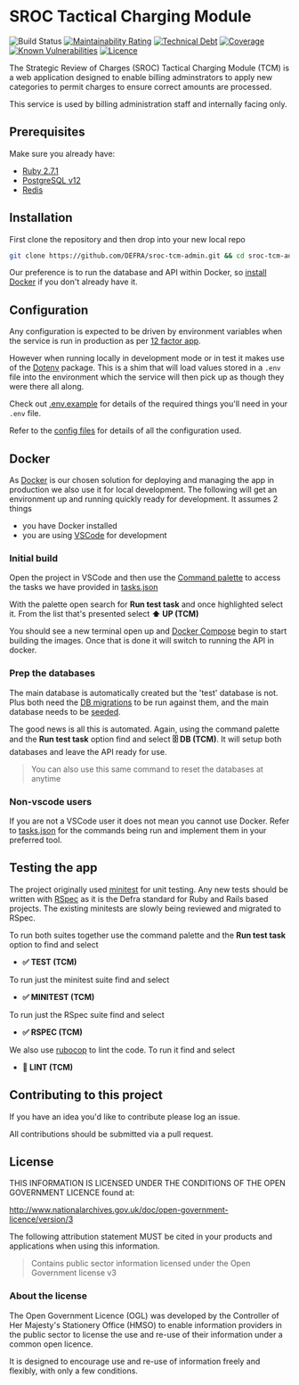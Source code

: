 # SROC Tactical Charging Module

![Build Status](https://github.com/DEFRA/sroc-tcm-admin/workflows/CI/badge.svg?branch=main)
[![Maintainability Rating](https://sonarcloud.io/api/project_badges/measure?project=DEFRA_sroc-tcm-admin&metric=sqale_rating)](https://sonarcloud.io/dashboard?id=DEFRA_sroc-tcm-admin)
[![Technical Debt](https://sonarcloud.io/api/project_badges/measure?project=DEFRA_sroc-tcm-admin&metric=sqale_index)](https://sonarcloud.io/dashboard?id=DEFRA_sroc-tcm-admin)
[![Coverage](https://sonarcloud.io/api/project_badges/measure?project=DEFRA_sroc-tcm-admin&metric=coverage)](https://sonarcloud.io/dashboard?id=DEFRA_sroc-tcm-admin)
[![Known Vulnerabilities](https://snyk.io/test/github/DEFRA/sroc-tcm-admin/badge.svg)](https://snyk.io/test/github/DEFRA/sroc-tcm-admin)
[![Licence](https://img.shields.io/badge/Licence-OGLv3-blue.svg)](http://www.nationalarchives.gov.uk/doc/open-government-licence/version/3)

The Strategic Review of Charges (SROC) Tactical Charging Module (TCM) is a web application designed to enable billing adminstrators to apply new categories to permit charges to ensure correct amounts are processed.

This service is used by billing administration staff and internally facing only.

## Prerequisites

Make sure you already have:

- [Ruby 2.7.1](https://www.ruby-lang.org/en/)
- [PostgreSQL v12](https://www.postgresql.org/)
- [Redis](https://redis.io/)

## Installation

First clone the repository and then drop into your new local repo

```bash
git clone https://github.com/DEFRA/sroc-tcm-admin.git && cd sroc-tcm-admin
```

Our preference is to run the database and API within Docker, so [install Docker](https://docs.docker.com/get-docker/) if you don't already have it.

## Configuration

Any configuration is expected to be driven by environment variables when the service is run in production as per [12 factor app](https://12factor.net/config).

However when running locally in development mode or in test it makes use of the [Dotenv](https://github.com/bkeepers/dotenv) package. This is a shim that will load values stored in a `.env` file into the environment which the service will then pick up as though they were there all along.

Check out [.env.example](/.env.example) for details of the required things you'll need in your `.env` file.

Refer to the [config files](config) for details of all the configuration used.

## Docker

As [Docker](https://www.docker.com/) is our chosen solution for deploying and managing the app in production we also use it for local development. The following will get an environment up and running quickly ready for development. It assumes 2 things

- you have Docker installed
- you are using [VSCode](https://code.visualstudio.com/) for development

### Initial build

Open the project in VSCode and then use the [Command palette](https://code.visualstudio.com/docs/getstarted/userinterface#_command-palette) to access the tasks we have provided in [tasks.json](.vscode/tasks.json)

With the palette open search for **Run test task** and once highlighted select it. From the list that's presented select **⬆️ UP (TCM)**

You should see a new terminal open up and [Docker Compose](https://docs.docker.com/compose/) begin to start building the images. Once that is done it will switch to running the API in docker.

### Prep the databases

The main database is automatically created but the 'test' database is not. Plus both need the [DB migrations](/db/migrate) to be run against them, and the main database needs to be [seeded](/db/seeds).

The good news is all this is automated. Again, using the command palette and the **Run test task** option find and select **🗄️ DB (TCM)**. It will setup both databases and leave the API ready for use.

> You can also use this same command to reset the databases at anytime

### Non-vscode users

If you are not a VSCode user it does not mean you cannot use Docker. Refer to [tasks.json](.vscode/tasks.json) for the commands being run and implement them in your preferred tool.

## Testing the app

The project originally used [minitest](https://github.com/seattlerb/minitest) for unit testing. Any new tests should be written with [RSpec](https://rspec.info/) as it is the Defra standard for Ruby and Rails based projects. The existing minitests are slowly being reviewed and migrated to RSpec.

To run both suites together use the command palette and the **Run test task** option to find and select

- **✅ TEST (TCM)**

To run just the minitest suite find and select

- **✅ MINITEST (TCM)**

To run just the RSpec suite find and select

- **✅ RSPEC (TCM)**

We also use [rubocop](https://github.com/rubocop/rubocop) to lint the code. To run it find and select

- **🔎 LINT (TCM)**

## Contributing to this project

If you have an idea you'd like to contribute please log an issue.

All contributions should be submitted via a pull request.

## License

THIS INFORMATION IS LICENSED UNDER THE CONDITIONS OF THE OPEN GOVERNMENT LICENCE found at:

<http://www.nationalarchives.gov.uk/doc/open-government-licence/version/3>

The following attribution statement MUST be cited in your products and applications when using this information.

> Contains public sector information licensed under the Open Government license v3

### About the license

The Open Government Licence (OGL) was developed by the Controller of Her Majesty's Stationery Office (HMSO) to enable information providers in the public sector to license the use and re-use of their information under a common open licence.

It is designed to encourage use and re-use of information freely and flexibly, with only a few conditions.
